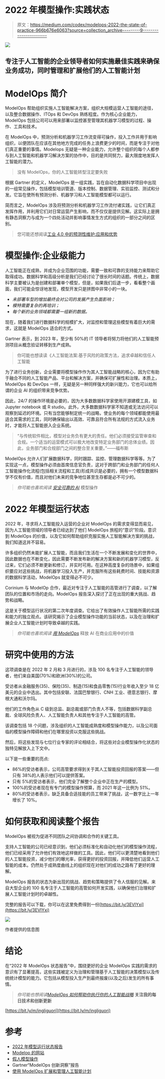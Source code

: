 # 2022 年模型操作:实践状态

> 原文：<https://medium.com/codex/modelops-2022-the-state-of-practice-966b676e6063?source=collection_archive---------9----------------------->

![](img/af26b1e3e19d51c886a96bdfec896e80.png)

## 专注于人工智能的企业领导者如何实施最佳实践来确保业务成功，同时管理和扩展他们的人工智能计划

# ModelOps 简介

ModelOps 帮助组织实施人工智能解决方案，组织大规模运营人工智能的途径，以及整合数据操作、ITOps 和 DevOps 熟练程度。作为核心企业能力，ModelOps 包括公司可以用来部署以监控甚至管理其机器学习模型的过程、操作、工具和技术。

在 ModelOps 中，预测分析和机器学习工作流变得可操作，投入工作并用于影响组织，以便团队在应该在其他地方完成的任务上浪费更少的时间，而是专注于对他们真正重要的事情。Modelops 无疑是一种企业能力，允许整个组织的每个人都参与到人工智能和机器学习解决方案的协作中，目的是共同努力，最大限度地发挥人工智能的潜力。

> 没有 ModelOps，你的人工智能转型注定要失败

根据 Gartner 的定义，ModelOps 是一组实践，旨在自动化数据科学项目中出现的一组常见操作，包括模型培训管道、版本控制、数据管理、实验监控、测试和分发。它旨在使所有预测分析、机器学习和人工智能模型都可以运行。

简而言之，ModelOps 涉及将预测分析和机器学习工作流付诸实践，让它们真正发挥作用，并利用它们对日常运营产生影响，而不仅仅是提供见解。这实际上是拥有静态洞察力与成为一个四处活动并影响事情发生方式的组织的一部分之间的区别。

> 您可能还想阅读[工业 4.0 中的预测性维护:应用和优势](/codex/predictive-maintenance-in-industry-4-0-applications-and-advantages-72bd7383823e?source=user_profile---------3----------------------------)

# 模型操作:企业级能力

人工智能正在成熟，并成为企业范围的功能，需要一致和可靠的支持能力来帮助它取得成功。数据科学和高级分析是我们已经讨论了很长时间的话题。传统上，数据科学主要被认为是创建和部署单个模型，但是，如果我们后退一步，看看整个画面，我们可能会惊讶地发现，模型开发只是拼图中非常小的一块。

*   *未部署车型的增加最终会对公司的发展产生负面影响；*
*   *模特需要复杂的再培训；*
*   *每个新的业务领域都需要一组新的数据。*

现在，随着我们进行数据科学的规模扩大，对监控和管理这些模型有着巨大的需求，这就是 ModelOps 适合的方式。

Gartner 表示，到 2023 年，至少有 50%的 IT 领导者将努力将他们的人工智能预测项目从概念验证转移到生产成熟。

> 你可能也想读读《人工智能法案:基于风险的政策方法，追求卓越和信任人工智能

为了进行业务创新，企业需要将模型操作作为其人工智能战略的核心，因为它有助于融合不同的人工智能产品、平台和解决方案，并确保可扩展性和治理。本质上，ModelOps 和 DevOps 一样，无疑是另一种同样强大的新兴能力，它也可以给所谓的企业 AI 的组织带来竞争优势。

因此，24/7 的操作环境是必要的，因为大多数数据科学家使用开源建模工具，如 Jupyter notebook 或 R studio。此外，大多数数据科学家不知道或无法访问可以观察到延迟的环境。只有当您能够制定统一的战略，使业务的每个领域都能使用最适合其需求的工具，同时确保输出以高效、可靠且符合所有法规的方式流入业务时，才能将人工智能嵌入企业系统。

> “与传统软件相比，模型对业务负有更大的责任。他们必须接受监管审查和合规。一个适当的运营模式可以极大地改变特定业务部门的总体业绩。因此，业务部门和合规部门之间的整合至关重要。”——福布斯

ModelOps 允许人们扩展数据科学，同时跟踪、监控、管理数据科学等等。为了实现这一点，模型操作必须由首席信息官负责，这对于跨部门和业务部门的任何人工智能操作化流程(包括相关流程和工具)形成共识是必要的，拥有一个模型数据科学不仅有价值，而且对他们未来的竞争地位甚至生存都是必不可少的。

> *你可能也喜欢阅读* [*安全可靠的 AI*](/codex/model-operations-for-secure-and-reliable-ai-2cf0ced9945b?source=user_profile---------2-------------------------------) 模型操作

# 2022 年模型运行状态

2022 年，寻求将人工智能投入运营的企业对 ModelOps 的需求变得显而易见，因为人工智能领域的领导者已经达到了他们 ModelOps 旅程的“意识”阶段。意识到 ModelOps 的价值，以及它如何帮助组织克服实施人工智能解决方案的挑战，我们知道这并不容易。

许多组织仍然未能扩展人工智能，而且我们生活在一个不断发展和变化的世界中，因此数据也在不断变化，因此需要不断发布新的解决方案和新的机器学习模型，反过来，它们必须不断更新和修订，并实时可用。在这种高度复杂的场景中，如果组织要应对这些挑战，将机器学习投入生产，并克服所有这些耗费时间、技能和资源的数据科学活动，ModelOps 就变得必不可少。

Corinium 与 ModelOp 合作，最近对专注于人工智能的高管进行了调查，以了解团队的位置和市场的走向。ModelOps 报告深入探讨了正在出现的重大挑战、趋势和战略。

这是关于模型运行状况的第二次年度调查。它给出了有效操作人工智能所需的实践和能力的独立观点。该研究揭示了企业模型操作功能的当前状态，以及在治理和扩展企业人工智能计划时导致卓越的实践。

> *你可能也喜欢阅读* [*用 ModelOps*](https://towardsdatascience.com/unlocking-the-value-of-artificial-intelligence-in-business-applications-with-modelops-92379965f87c?source=user_profile---------3-------------------------------) 释放 AI 在商业应用中的价值

# 研究中使用的方法

这项调查是在 2022 年 2 月和 3 月进行的，涉及 100 名专注于人工智能的领导者，他们来自美国(70%)和欧洲(30%)的公司。

受访者从金融服务(35)、保险(35)、制造(15)和食品零售(15)行业年收入至少 18 亿美元的企业中选出。其中包括安联、法国巴黎银行、CNH 工业、德意志银行、摩根大通和沃尔玛。

他们的工作角色从 C 级到总监、副总裁或部门负责人不等，包括数据科学副总裁、全球风险负责人、人工智能负责人和其他专注于人工智能的高管。

该调查包括 18 个问题，涉及组织的人工智能成熟度和模型操作能力，以及公司面临的模型操作障碍和他们在哪里投资以克服这些挑战。

然后，将这些发现与七位行业专家的评论相结合，将这些对企业模型操作化状态的独特见解放入上下文中。

以下是一些重要的亮点:

*   86%的受访者表示，公司高管要求得到关于其人工智能投资回报的答案——但只有 38%的人表示他们可以提供答案。
*   只有 5%的受访者表示，他们完全了解整个企业中正在生产的模型。
*   100%的受访者现在有专门的模型操作预算，而 2021 年这一比例为 51%。
*   80%的受访者表示，缺乏具备合适技能的员工带来了挑战，这一数字比上一年增长了 10%。

# 如何获取和阅读整个报告

ModelOps 被视为促进不同团队之间协调和合作的关键工具。

支持人工智能的公司已经意识到，他们必须标准化和自动化他们的模型操作流程，他们已经采用了允许他们有效地这样做的工具。因此，他们可以更清楚地看到他们的人工智能投资，减少他们的曝光率，获得更好的投资回报，并降低他们运营人工智能的成本。仍然处于成熟度曲线上的组织现在对他们的成功之路有了更好的理解。

ModelOps 报告的状态为新出现的挑战、趋势和策略提供了令人信服的见解。来自大型企业的 100 名专注于人工智能的高管如何开发实践，以确保他们治理和扩展人工智能计划时的卓越性。

完整的报告可以下载，你可以在这里免费得到一份[https://bit.ly/3EVlYxi](https://bit.ly/3EVlYxi)

![](img/6b6e54db0fd2b614fb976536a370b4e5.png)

作者提供的信息图

# 结论

在“2022 年 ModelOps 状态报告”中，围绕更好的企业 ModelOps 实践的需求的意识有了显著提高，这些实践被定义为治理和管理基于人工智能的决策模型以及传统统计模型的能力。它包括从模型投入生产到最终报废(以及之后)发生的所有事情。

> *你可能也想阅读*[*ModelOps 如何帮助你执行你的人工智能战略*](/codex/how-modelops-helps-you-execute-your-ai-strategy-a8c007d49623?source=user_profile---------1-------------------------------) **关注我的每日技术和创新更新**

[https://bit.ly/m/ingliguori](https://bit.ly/m/ingliguori)

# 参考

*   [2022 年模型运行状态报告](https://bit.ly/3EVlYxi)
*   [Modelop 的网站](https://www.modelop.com/)
*   [假人模型操作](https://bit.ly/MdlOpsB)
*   Gartner“ModelOps 创新洞察”报告
*   [使用 ModelOps 扩展和管理人工智能计划](https://towardsdatascience.com/scale-and-govern-ai-initiatives-with-modelops-afdc33ce1171)